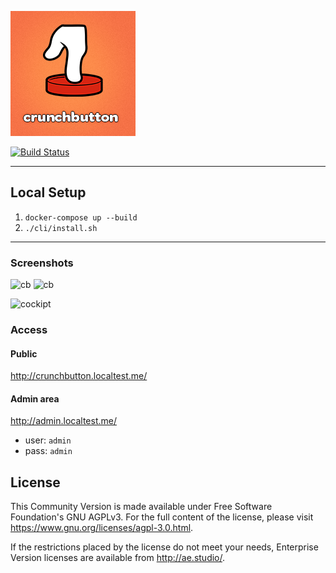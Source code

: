 ![Crunchbutton](www/assets/images/facebook-like.png)

[![Build Status](https://travis-ci.org/crunchbutton/crunchbutton.svg?branch=master)](https://travis-ci.org/crunchbutton/crunchbutton)


---

## Local Setup

1. `docker-compose up --build`
1. `./cli/install.sh`
---

### Screenshots
![cb](https://user-images.githubusercontent.com/99601/86167101-5176a680-baec-11ea-88b5-8f61516927a7.png)
![cb](https://user-images.githubusercontent.com/99601/86167128-5a677800-baec-11ea-868c-e825dc75dae7.png)

![cockipt](https://user-images.githubusercontent.com/99601/86166826-d1e8d780-baeb-11ea-93ea-f4130c780fdf.png)

### Access
#### Public

http://crunchbutton.localtest.me/


#### Admin area

http://admin.localtest.me/

- user: `admin`
- pass: `admin`

## License
This Community Version is made available under Free Software Foundation's GNU AGPLv3. For the full content of the license, please visit https://www.gnu.org/licenses/agpl-3.0.html.

If the restrictions placed by the license do not meet your needs, Enterprise Version licenses are available from http://ae.studio/.
